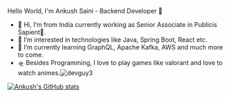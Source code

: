 Hello World, I'm Ankush Saini - Backend Developer 👋


- 👋 Hi, I’m from India currently working as Senior Associate in Publicis Sapient🏢. 
- 👀 I’m interested in technologies like Java, Spring Boot, React etc. 
- 🌱 I’m currently learning GraphQL, Apache Kafka, AWS and much more to come.
- 🛸 Besides Programming, I love to play games like valorant and love to watch animes.![devguy3](https://user-images.githubusercontent.com/15066828/121467065-15271800-c9d6-11eb-9102-cc91efc63c9b.gif)

<!---
Ankush-Saini/Ankush-Saini is a ✨ special ✨ repository because its `README.md` (this file) appears on your GitHub profile.
You can click the Preview link to take a look at your changes.
--->


[![Ankush's GitHub stats](https://github-readme-stats.vercel.app/api?username=Ankush-Saini)](https://github.com/Ankush-Saini/github-readme-stats)
